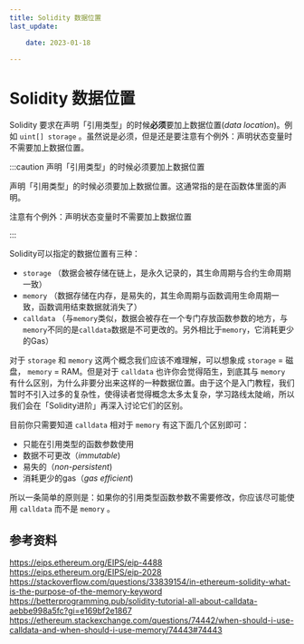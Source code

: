 ```yaml
---
title: Solidity 数据位置
last_update:

    date: 2023-01-18

---
```


# Solidity 数据位置

Solidity 要求在声明「引用类型」的时候**必须**要加上数据位置(*data location*)。例如 `uint[] storage` 。虽然说是必须，但是还是要注意有个例外：声明状态变量时不需要加上数据位置。

:::caution 声明「引用类型」的时候必须要加上数据位置

声明「引用类型」的时候必须要加上数据位置。这通常指的是在函数体里面的声明。

注意有个例外：声明状态变量时不需要加上数据位置

:::

Solidity可以指定的数据位置有三种：

* `storage` （数据会被存储在链上，是永久记录的，其生命周期与合约生命周期一致）
* `memory` （数据存储在内存，是易失的，其生命周期与函数调用生命周期一致，函数调用结束数据就消失了）
* `calldata` （与`memory`类似，数据会被存在一个专门存放函数参数的地方，与`memory`不同的是`calldata`数据是不可更改的。另外相比于`memory`，它消耗更少的Gas）

对于 `storage` 和 `memory` 这两个概念我们应该不难理解，可以想象成 `storage` = 磁盘， `memory` = RAM。但是对于 `calldata` 也许你会觉得陌生，到底其与 `memory` 有什么区别，为什么非要分出来这样的一种数据位置。由于这个是入门教程，我们暂时不引入过多的复杂性，使得读者觉得概念太多太复杂，学习路线太陡峭，所以我们会在「Solidity进阶」再深入讨论它们的区别。

目前你只需要知道 `calldata` 相对于 `memory` 有这下面几个区别即可：

* 只能在引用类型的函数参数使用
* 数据不可更改（_immutable_)
* 易失的（_non-persistent_)
* 消耗更少的gas（_gas efficient_)

所以一条简单的原则是：如果你的引用类型函数参数不需要修改，你应该尽可能使用 `calldata` 而不是 `memory` 。

## 参考资料

https://eips.ethereum.org/EIPS/eip-4488
https://eips.ethereum.org/EIPS/eip-2028
https://stackoverflow.com/questions/33839154/in-ethereum-solidity-what-is-the-purpose-of-the-memory-keyword
https://betterprogramming.pub/solidity-tutorial-all-about-calldata-aebbe998a5fc?gi=e169bf2e1867
https://ethereum.stackexchange.com/questions/74442/when-should-i-use-calldata-and-when-should-i-use-memory/74443#74443
